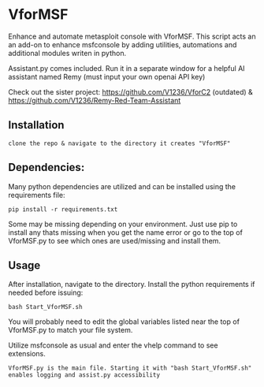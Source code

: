 # VforMSF
Enhance and automate metasploit console with VforMSF. This script acts an an add-on to enhance msfconsole by adding utilities, automations and additional modules writen in python.

Assistant.py comes included. Run it in a separate window for a helpful AI assistant named Remy (must input your own openai API key)

Check out the sister project: https://github.com/V1236/VforC2 (outdated) & https://github.com/V1236/Remy-Red-Team-Assistant

## Installation
```
clone the repo & navigate to the directory it creates "VforMSF"
```
## Dependencies:
Many python dependencies are utilized and can be installed using the requirements file:
```
pip install -r requirements.txt
```
Some may be missing depending on your environment. Just use pip to install any thats missing when you get the name error or go to the top of VforMSF.py to see which ones are used/missing and install them.

## Usage
After installation, navigate to the directory.
Install the python requirements if needed before issuing:
```
bash Start_VforMSF.sh
```
You will probably need to edit the global variables listed near the top of VforMSF.py to match your file system.

Utilize msfconsole as usual and enter the vhelp command to see extensions.
```
VforMSF.py is the main file. Starting it with "bash Start_VforMSF.sh" enables logging and assist.py accessibility
```
